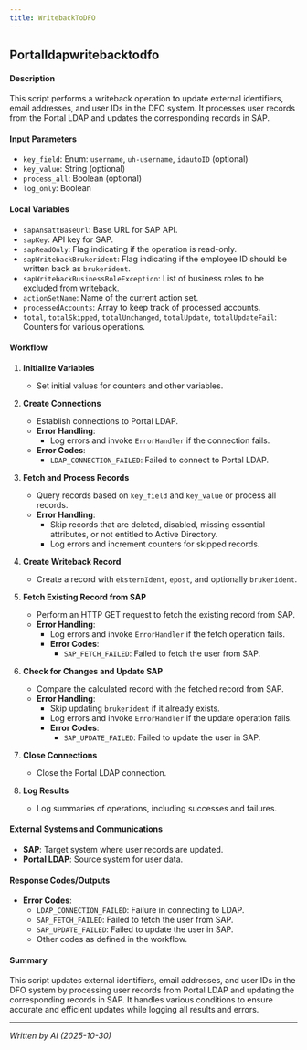 ```yaml
---
title: WritebackToDFO
---
```


## Portalldapwritebacktodfo

#### Description
This script performs a writeback operation to update external identifiers, email addresses, and user IDs in the DFO system. It processes user records from the Portal LDAP and updates the corresponding records in SAP.

#### Input Parameters
- `key_field`: Enum: `username`, `uh-username`, `idautoID` (optional)
- `key_value`: String (optional)
- `process_all`: Boolean (optional)
- `log_only`: Boolean

#### Local Variables
- `sapAnsattBaseUrl`: Base URL for SAP API.
- `sapKey`: API key for SAP.
- `sapReadOnly`: Flag indicating if the operation is read-only.
- `sapWritebackBrukerident`: Flag indicating if the employee ID should be written back as `brukerident`.
- `sapWritebackBusinessRoleException`: List of business roles to be excluded from writeback.
- `actionSetName`: Name of the current action set.
- `processedAccounts`: Array to keep track of processed accounts.
- `total`, `totalSkipped`, `totalUnchanged`, `totalUpdate`, `totalUpdateFail`: Counters for various operations.

#### Workflow
1. **Initialize Variables**
   - Set initial values for counters and other variables.

2. **Create Connections**
   - Establish connections to Portal LDAP.
   - **Error Handling**:
     - Log errors and invoke `ErrorHandler` if the connection fails.
   - **Error Codes**:
     - `LDAP_CONNECTION_FAILED`: Failed to connect to Portal LDAP.

3. **Fetch and Process Records**
   - Query records based on `key_field` and `key_value` or process all records.
   - **Error Handling**:
     - Skip records that are deleted, disabled, missing essential attributes, or not entitled to Active Directory.
     - Log errors and increment counters for skipped records.

4. **Create Writeback Record**
   - Create a record with `eksternIdent`, `epost`, and optionally `brukerident`.

5. **Fetch Existing Record from SAP**
   - Perform an HTTP GET request to fetch the existing record from SAP.
   - **Error Handling**:
     - Log errors and invoke `ErrorHandler` if the fetch operation fails.
     - **Error Codes**:
       - `SAP_FETCH_FAILED`: Failed to fetch the user from SAP.

6. **Check for Changes and Update SAP**
   - Compare the calculated record with the fetched record from SAP.
   - **Error Handling**:
     - Skip updating `brukerident` if it already exists.
     - Log errors and invoke `ErrorHandler` if the update operation fails.
     - **Error Codes**:
       - `SAP_UPDATE_FAILED`: Failed to update the user in SAP.

7. **Close Connections**
   - Close the Portal LDAP connection.

8. **Log Results**
   - Log summaries of operations, including successes and failures.

#### External Systems and Communications
- **SAP**: Target system where user records are updated.
- **Portal LDAP**: Source system for user data.

#### Response Codes/Outputs
- **Error Codes**:
  - `LDAP_CONNECTION_FAILED`: Failure in connecting to LDAP.
  - `SAP_FETCH_FAILED`: Failed to fetch the user from SAP.
  - `SAP_UPDATE_FAILED`: Failed to update the user in SAP.
  - Other codes as defined in the workflow.

#### Summary
This script updates external identifiers, email addresses, and user IDs in the DFO system by processing user records from Portal LDAP and updating the corresponding records in SAP. It handles various conditions to ensure accurate and efficient updates while logging all results and errors.


---

_Written by AI (2025-10-30)_
